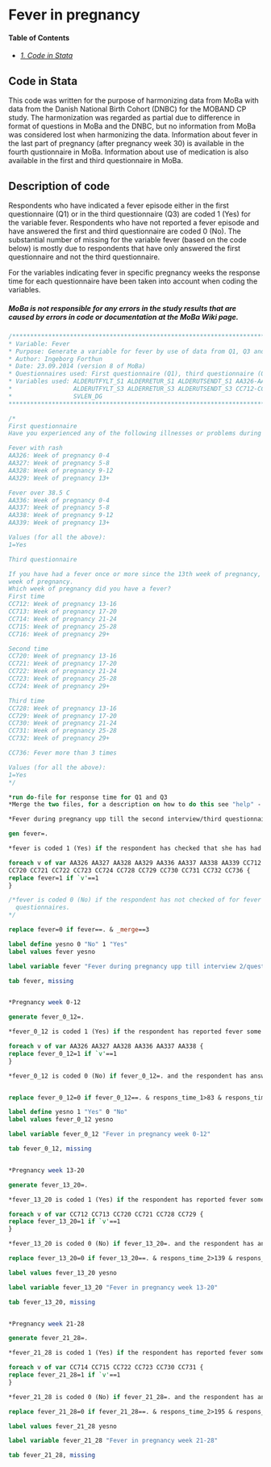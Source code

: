# Fever in pregnancy

#### Table of Contents
- _[1. Code in Stata](#code-in-stata)_ <br>

## Code in Stata
This code was written for the purpose of harmonizing data from MoBa with data from the Danish National Birth Cohort (DNBC) for the MOBAND CP study. The harmonization was regarded as partial due to difference in format of questions in MoBa and the DNBC, but no information from MoBa was considered lost when harmonizing the data.
Information about fever in the last part of pregnancy (after pregnancy week 30) is available in the fourth qustionnaire in MoBa. Information about use of medication is also available in the first and third questionnaire in MoBa.

## Description of code
Respondents who have indicated a fever episode either in the first questionnaire (Q1) or in the third questionnaire (Q3) are coded 1 (Yes) for the variable fever. Respondents who have not reported a fever episode and have answered the first and third questionnaire are coded 0 (No). The substantial number of missing for the variable fever (based on the code below) is mostly due to respondents that have only answered the first questionnaire and not the third questionnaire.

For the variables indicating fever in specific pregnancy weeks the response time for each questionnaire have been taken into account when coding the variables.

##### MoBa is not responsible for any errors in the study results that are caused by errors in code or documentation at the MoBa Wiki page.
```stata
/***************************************************************************************************
* Variable: Fever
* Purpose: Generate a variable for fever by use of data from Q1, Q3 and MBR
* Author: Ingeborg Forthun 
* Date: 23.09.2014 (version 8 of MoBa)
* Questionnaires used: First questionnaire (Q1), third questionnaire (Q3), Medical Birth Registry (MBR)
* Variables used: ALDERUTFYLT_S1 ALDERRETUR_S1 ALDERUTSENDT_S1 AA326-AA329 AA336-AA339 
*                 ALDERUTFYLT_S3 ALDERRETUR_S3 ALDERUTSENDT_S3 CC712-CC716 CC720-CC724 CC728-CC732 CC736
*                 SVLEN_DG
****************************************************************************************************/

/*
First questionnaire
Have you experienced any of the following illnesses or problems during this pregnancy?

Fever with rash
AA326: Week of pregnancy 0-4
AA327: Week of pregnancy 5-8
AA328: Week of pregnancy 9-12
AA329: Week of pregnancy 13+

Fever over 38.5 C 
AA336: Week of pregnancy 0-4
AA337: Week of pregnancy 5-8
AA338: Week of pregnancy 9-12
AA339: Week of pregnancy 13+

Values (for all the above):
1=Yes

Third questionnaire

If you have had a fever once or more since the 13th week of pregnancy, indicate in which 
week of pregnancy. 
Which week of pregnancy did you have a fever?
First time
CC712: Week of pregnancy 13-16
CC713: Week of pregnancy 17-20
CC714: Week of pregnancy 21-24
CC715: Week of pregnancy 25-28
CC716: Week of pregnancy 29+

Second time
CC720: Week of pregnancy 13-16
CC721: Week of pregnancy 17-20
CC722: Week of pregnancy 21-24
CC723: Week of pregnancy 25-28
CC724: Week of pregnancy 29+

Third time
CC728: Week of pregnancy 13-16
CC729: Week of pregnancy 17-20
CC730: Week of pregnancy 21-24
CC731: Week of pregnancy 25-28
CC732: Week of pregnancy 29+

CC736: Fever more than 3 times

Values (for all the above):
1=Yes
*/

*run do-file for response time for Q1 and Q3
*Merge the two files, for a description on how to do this see "help" - "code" - "Norwegian Mother and Child Cohort Study".

*Fever during pregnancy upp till the second interview/third questionnaire

gen fever=. 

*fever is coded 1 (Yes) if the respondent has checked that she has had fever in at least one of the pregnancy weeks.  

foreach v of var AA326 AA327 AA328 AA329 AA336 AA337 AA338 AA339 CC712 CC713 CC714 CC715 CC716 ///
CC720 CC721 CC722 CC723 CC724 CC728 CC729 CC730 CC731 CC732 CC736 {
replace fever=1 if `v'==1
}

/*fever is coded 0 (No) if the respondent has not checked of for fever and she has answered both
  questionnaires.
*/

replace fever=0 if fever==. & _merge==3

label define yesno 0 "No" 1 "Yes"
label values fever yesno

label variable fever "Fever during pregnancy upp till interview 2/questionnaire 3"

tab fever, missing


*Pregnancy week 0-12

generate fever_0_12=.

*fever_0_12 is coded 1 (Yes) if the respondent has reported fever some time during pregnancy week 0-12. 

foreach v of var AA326 AA327 AA328 AA336 AA337 AA338 {
replace fever_0_12=1 if `v'==1
}

*fever_0_12 is coded 0 (No) if fever_0_12=. and the respondent has answered the first questionnaire after 11+6 days (83 days). 


replace fever_0_12=0 if fever_0_12==. & respons_time_1>83 & respons_time_1!=. 

label define yesno 1 "Yes" 0 "No"
label values fever_0_12 yesno

label variable fever_0_12 "Fever in pregnancy week 0-12"

tab fever_0_12, missing


*Pregnancy week 13-20

generate fever_13_20=.

*fever_13_20 is coded 1 (Yes) if the respondent has reported fever some time during pregnancy week 13-20. 

foreach v of var CC712 CC713 CC720 CC721 CC728 CC729 {
replace fever_13_20=1 if `v'==1
} 

*fever_13_20 is coded 0 (No) if fever_13_20=. and the respondent has answered the third questionnaire after 19+6 days (139 days).

replace fever_13_20=0 if fever_13_20==. & respons_time_2>139 & respons_time_2!=.

label values fever_13_20 yesno

label variable fever_13_20 "Fever in pregnancy week 13-20"

tab fever_13_20, missing


*Pregnancy week 21-28

generate fever_21_28=.

*fever_21_28 is coded 1 (Yes) if the respondent has reported fever some time during pregnancy week 21-28. 

foreach v of var CC714 CC715 CC722 CC723 CC730 CC731 {
replace fever_21_28=1 if `v'==1
}

*fever_21_28 is coded 0 (No) if fever_21_28=. and the respondent has answered the third questionnaire after 27+6 days (195 days).

replace fever_21_28=0 if fever_21_28==. & respons_time_2>195 & respons_time_2!=. 

label values fever_21_28 yesno

label variable fever_21_28 "Fever in pregnancy week 21-28"

tab fever_21_28, missing
```

